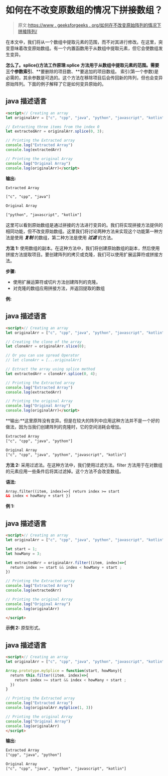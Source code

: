# 如何在不改变原数组的情况下拼接数组？

> 原文:[https://www . geeksforgeeks . org/如何在不改变原始阵列的情况下拼接阵列/](https://www.geeksforgeeks.org/how-to-splice-an-array-without-mutating-the-original-array/)

在本文中，我们将从一个数组中提取元素的范围，而不对其进行修改。在这里，突变意味着改变原始数组。有一个内置函数用于从数组中提取元素，但它会使数组发生变异。

**怎么了。splice()方法工作原理:**splice 方法用于从数组中提取元素的范围。需要三个参数**索引**、**要删除的项目数、**要追加的项目数组。 索引(第一个参数)是必需的，其余参数是可选的。这个方法在移除项目后会传回新的阵列，但也会变异原始阵列。下面的例子解释了它是如何变异原始的。

## java 描述语言

```html
<script>// Creating an array 
let originalArr = ["c", "cpp", "java", "python", "javascript", "kotlin"];

// Extracting three items from the index 0
let extractedArr = originalArr.splice(0, 3);

// Printing the Extracted array
console.log("Extracted Array")
console.log(extractedArr)

// Printing the original Array
console.log("Original Array")
console.log(originalArr)</script>
```

**输出:**

```html
Extracted Array

["c", "cpp", "java"]

Original Array

["python", "javascript", "kotlin"]
```

这里可以看到原始数组是通过拼接的方法进行变异的。我们将实现拼接方法提供的相同功能，但不改变原始数组。这里我们将讨论两种方法来实现这个功能第一种方法是使用 ***复制*** 的数组，第二种方法是使用 ***过滤*** 的方法。

**方法 1:** 使用数组的副本。在这种方法中，我们将创建原始数组的副本，然后使用拼接方法提取项目。要创建阵列的拷贝或克隆，我们可以使用扩展运算符或拼接方法。

**步骤:**

*   使用扩展运算符或切片方法创建阵列的克隆。
*   对克隆的数组应用拼接方法，并返回提取的数组

**例:**

## java 描述语言

```html
<script>// Creating an array 
let originalArr = ["c", "cpp", "java", "python", "javascript", "kotlin"];

// Creating the clone of the array
let cloneArr = originalArr.slice(0);

// Or you can use spread Operator
// let cloneArr = [...originalArr]

// Ectract the array using splice method
let extractedArr = cloneArr.splice(0, 4);

// Printing the Extracted array
console.log("Extracted Array")
console.log(extractedArr)

// Printing the original Array
console.log("Original Array")
console.log(originalArr)</script>
```

**输出:**这里原阵没有变异。但是在较大的阵列中应用这种方法并不是一个好的做法，因为当我们创建阵列的克隆时，它的空间消耗会增加。

```html
Extracted Array
["c", "cpp", "java", "python"]

Original Array
["c", "cpp", "java", "python", "javascript", "kotlin"]
```

**方法 2:** 采用过滤法。在这种方法中，我们使用过滤方法。filter 方法用于在对数组的元素应用一些条件后将其过滤掉。这个方法不会改变数组。

**语法:**

```html
Array.filter((item, index)=>{ return index >= start 
&& index < howMany + start })
```

**例 1:**

## java 描述语言

```html
<script>// Creating an array 
let originalArr = ["c", "cpp", "java", "python", "javascript", "kotlin"];

let start = 1;
let howMany = 3;

let extractedArr = originalArr.filter((item, index)=>{
  return index >= start && index < howMany + start ;
})

// Printing the Extracted array
console.log("Extracted Array")
console.log(extractedArr)

// Printing the original Array
console.log("Original Array")
console.log(originalArr)

</script>
```

**示例 2:** 原型形式。

## java 描述语言

```html
<script>// Creating an array 
let originalArr = ["c", "cpp", "java", "python", "javascript", "kotlin"];

Array.prototype.mySplice = function(start, howMany){
  return this.filter((item, index)=>{
    return index >= start && index < howMany + start ;
  })
}

// Printing the Extracted array
console.log("Extracted Array")
console.log(originalArr.mySplice(1, 3))

// Printing the original Array
console.log("Original Array")
console.log(originalArr)
</script>
```

**输出:**

```html
Extracted Array
["cpp", "java", "python"]

Original Array
["c", "cpp", "java", "python", "javascript", "kotlin"]
```